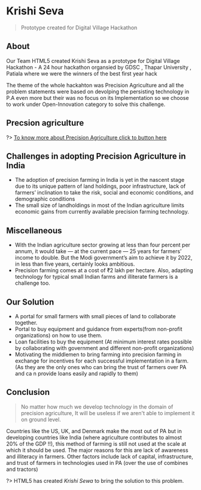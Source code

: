 <!-- TODO: Update with your values. -->
<h1 id =""Home-heading> Krishi Seva </h1>


> Prototype created for Digital Village Hackathon

 <!-- TODO: Update repo links and change license type if needed. -->
<!-- [![GitHub tag](https://img.shields.io/github/tag/MichaelCurrin/docsify-js-template.svg)](https://GitHub.com/MichaelCurrin/docsify-js-template/tags/)
[![License](https://img.shields.io/badge/License-MIT-blue.svg)](https://github.com/MichaelCurrin/docsify-js-template/blob/master/README#license) -->

<!-- [![Made with latest Docsify](https://img.shields.io/npm/v/docsify/latest?label=docsify)](https://docsify.js.org/) -->

<!-- TODO: You can delete the About and Create a Docsify site sections if you create a new project from this template -->

 ##  About

Our Team HTML5 created Krishi Seva as a prototype for Digital Village Hackathon - A 24 hour hackathon organsied by GDSC , Thapar University , Patiala where we were the winners of the best first year hack

The theme of the whole hackahton was Precision Agriculture and all the problem statements were based on devolping the persisting technology in P.A even more but their was no focus on its Implementation so we choose to work under Open-Innovation category to solve this challenge.

<!-- <div align="center">
    <a href="https://michaelcurrin.github.io/docsify-js-tutorial/">
        <img src="https://img.shields.io/badge/Teach_me-DocsifyJS_tutorial-blue" 
            alt="DocsifyJS tutorial badge"
            title="Go to tutorial">
    </a>
</div> -->
 
<!-- _TODO: Add your instructions here or link to an installation.md page._ -->

## Precsion agriculture

?> [To know more about Precision Agriculture click to button here](/PA/README.md)

## Challenges in adopting Precision Agriculture in India

- The adoption of precision farming in India is yet in the nascent stage due to its unique pattern of land holdings, poor infrastructure, lack of farmers’ inclination to take the risk, social and economic conditions, and demographic conditions
- The small size of landholdings in most of the Indian agriculture limits economic gains from currently available precision farming technology.

<!-- _TODO: Add your instructions here or link to a usage.md page._ -->
## Miscellaneous

<!-- This section showcases some functionality of Docsify.

```bash
echo "Hello, World"
``` -->

- With the Indian agriculture sector growing at less than four percent per annum, it would take — at the current pace — 25 years for farmers’ income to double. But the Modi government’s aim to achieve it by 2022, in less than five years, certainly looks ambitious.
- Precision farming comes at a cost of ₹2 lakh per hectare. Also, adapting technology for typical small Indian farms and illiterate farmers is a challenge too.

## Our Solution

- A portal for small farmers with small pieces of land to collaborate together.
- Portal to buy equipment and guidance from experts(from non-profit organizations) on how to use them.
- Loan facilities to buy the equipment (At minimum interest rates possible by collaborating with government and different non-profit organizations)
- Motivating the middlemen to bring farming into precision farming in exchange for incentives for each successful implementation in a farm. (As they are the only ones who can bring the trust of farmers over PA and ca n provide loans easily and rapidly to them)

## Conclusion

> No matter how much we develop technology in the domain of precision agriculture, It will be useless if we aren't able to implement it on ground level.

Countries like the US, UK, and Denmark make the most out of PA but in developing countries like India (where agriculture contributes to almost 20% of the GDP !!), this method of farming is still not used at the scale at which it should be used.
The major reasons for this are lack of awareness and illiteracy in farmers. Other factors include lack of capital, infrastructure, and trust of farmers in technologies used in PA (over the use  of combines and tractors)

?> HTML5 has created *Krishi Sewa* to bring the solution to this problem.
